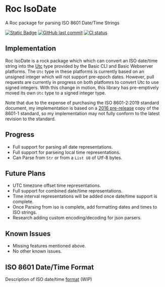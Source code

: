 # Roc IsoDate
A Roc package for parsing ISO 8601 Date/Time Strings 

[![Static Badge][roc_badge]][roc_link]
[![GitHub last commit][last_commit_badge]][last_commit_link]
[![CI status][ci_status_badge]][ci_status_link]

## Implementation
Roc IsoDate is a rock package which which can convert an ISO date/time string into the [Utc][utc_roc] type provided by the Basic CLI and Basic Webserver platforms. The `Utc` type in these platforms is currently based on an unsigned integer which will not support pre-epoch dates. However, pull requests are currently in progress on both platfomrs to convert Utc to use signed integers. With this change in motion, this library has pre-emptively moved its own `Utc` type to a signed integer type.

Note that due to the expense of purchasing the ISO 8601-2:2019 standard document, my implementation is based on a [2016 pre-release][iso_8601_doc] copy of the 8601-1 standard, so my implementation may not fully conform to the latest revision to the standard.

## Progress
- Full support for parsing all date representations.
- Full support for parseing local time representations.
- Can Parse from `Str` or from a `List U8` of Utf-8 bytes.

## Future Plans
- UTC timezone offset time representations.
- Full support for combined date/time representations.
- Time interval representations will be added once date/time support is complete.
- Once Parsing from iso is complete, add formatting dates and times to ISO strings.
- Research adding custom encoding/decoding for json parsers.

## Known Issues
- Missing features mentioned above.
- No other known issues.

## ISO 8601 Date/Time Format
Description of ISO date/time [format][iso_8601_md] (WIP)


[roc_badge]: https://img.shields.io/badge/Roc%20Lang-6B3ADC
[roc_link]: https://github.com/roc-lang/roc

[ci_status_badge]: https://img.shields.io/github/actions/workflow/status/imclerran/roc-isodate/ci.yml
[ci_status_link]: https://github.com/imclerran/Roc-IsoDate/actions/workflows/ci.yml
[last_commit_badge]: https://img.shields.io/github/last-commit/imclerran/roc-isodate
[last_commit_link]: https://github.com/imclerran/Roc-IsoDate/commits/main/

[iso_8601_doc]: https://www.loc.gov/standards/datetime/iso-tc154-wg5_n0038_iso_wd_8601-1_2016-02-16.pdf
[utc_roc]: https://github.com/roc-lang/basic-cli/blob/main/platform/Utc.roc
[iso_8601_md]: ISO_8601.md

